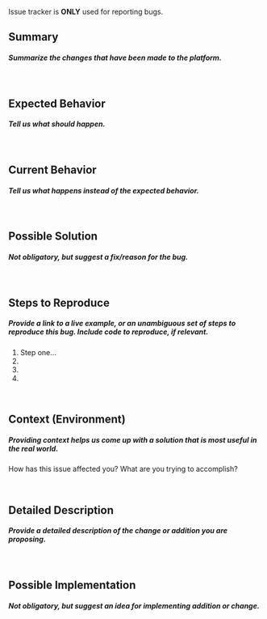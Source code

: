 Issue tracker is **ONLY** used for reporting bugs.

## Summary

##### _Summarize the changes that have been made to the platform._

<br>

## Expected Behavior

##### _Tell us what should happen._

<br>

## Current Behavior

##### _Tell us what happens instead of the expected behavior._

<br>

## Possible Solution

##### _Not obligatory, but suggest a fix/reason for the bug._

<br>

## Steps to Reproduce

##### _Provide a link to a live example, or an unambiguous set of steps to reproduce this bug. Include code to reproduce, if relevant._

1. Step one...
2.
3.
4.

<br>

## Context (Environment)

##### _Providing context helps us come up with a solution that is most useful in the real world._

How has this issue affected you? What are you trying to accomplish?

<br>

## Detailed Description

##### _Provide a detailed description of the change or addition you are proposing._

<br>

## Possible Implementation

##### _Not obligatory, but suggest an idea for implementing addition or change._
